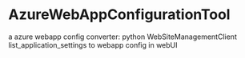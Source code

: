 # AzureWebAppConfigurationTool
a azure webapp config converter: python WebSiteManagementClient list_application_settings to webapp config in webUI
